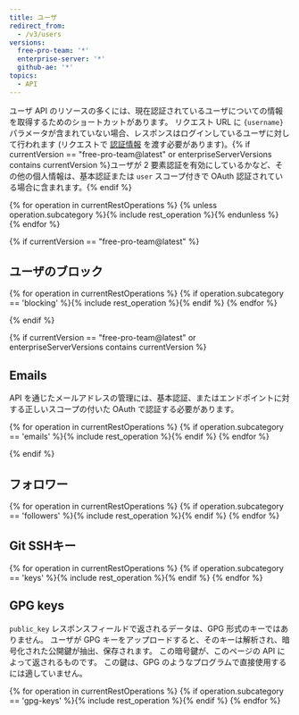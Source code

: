 ```yaml
---
title: ユーザ
redirect_from:
  - /v3/users
versions:
  free-pro-team: '*'
  enterprise-server: '*'
  github-ae: '*'
topics:
  - API
---
```


ユーザ API のリソースの多くには、現在認証されているユーザについての情報を取得するためのショートカットがあります。 リクエスト URL に `{username}` パラメータが含まれていない場合、レスポンスはログインしているユーザに対して行われます (リクエストで [認証情報](/rest/overview/resources-in-the-rest-api#authentication) を渡す必要があります)。{% if currentVersion == "free-pro-team@latest" or enterpriseServerVersions contains currentVersion %}ユーザが 2 要素認証を有効にしているかなど、その他の個人情報は、基本認証または `user` スコープ付きで OAuth 認証されている場合に含まれます。{% endif %}

{% for operation in currentRestOperations %}
  {% unless operation.subcategory %}{% include rest_operation %}{% endunless %}
{% endfor %}

{% if currentVersion == "free-pro-team@latest" %}
## ユーザのブロック

{% for operation in currentRestOperations %}
  {% if operation.subcategory == 'blocking' %}{% include rest_operation %}{% endif %}
{% endfor %}

{% endif %}

{% if currentVersion == "free-pro-team@latest" or enterpriseServerVersions contains currentVersion %}
## Emails

API を通じたメールアドレスの管理には、基本認証、またはエンドポイントに対する正しいスコープの付いた OAuth で認証する必要があります。

{% for operation in currentRestOperations %}
  {% if operation.subcategory == 'emails' %}{% include rest_operation %}{% endif %}
{% endfor %}

{% endif %}

## フォロワー

{% for operation in currentRestOperations %}
  {% if operation.subcategory == 'followers' %}{% include rest_operation %}{% endif %}
{% endfor %}

## Git SSHキー

{% for operation in currentRestOperations %}
  {% if operation.subcategory == 'keys' %}{% include rest_operation %}{% endif %}
{% endfor %}

## GPG keys

`public_key` レスポンスフィールドで返されるデータは、GPG 形式のキーではありません。 ユーザが GPG キーをアップロードすると、そのキーは解析され、暗号化された公開鍵が抽出、保存されます。 この暗号鍵が、このページの API によって返されるものです。 この鍵は、GPG のようなプログラムで直接使用するには適していません。

{% for operation in currentRestOperations %}
  {% if operation.subcategory == 'gpg-keys' %}{% include rest_operation %}{% endif %}
{% endfor %}
